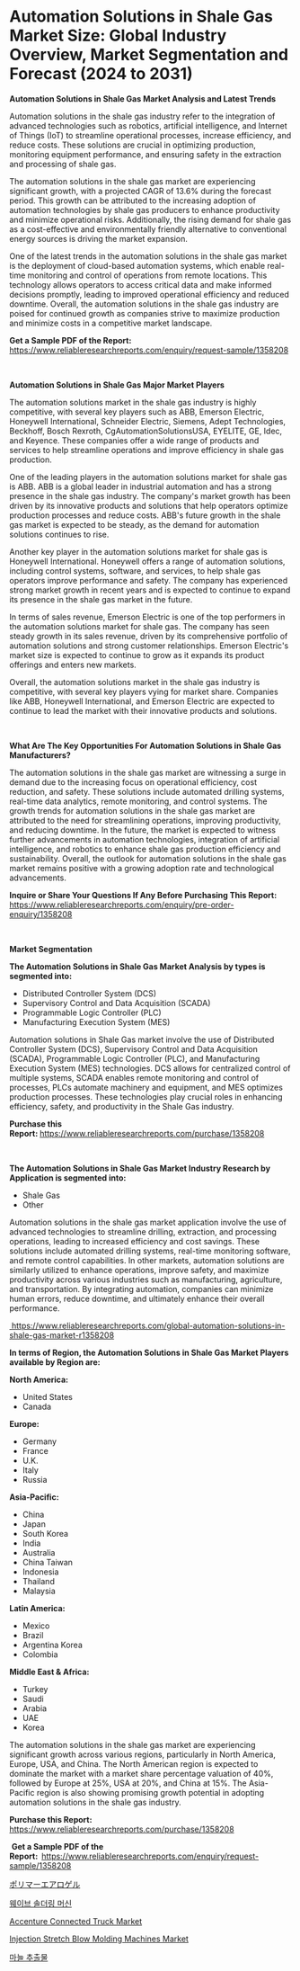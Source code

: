 <p><h1>Automation Solutions in Shale Gas Market Size: Global Industry Overview, Market Segmentation and Forecast (2024 to 2031)</h1></p><p><strong>Automation Solutions in Shale Gas Market Analysis and Latest Trends</strong></p>
<p><p>Automation solutions in the shale gas industry refer to the integration of advanced technologies such as robotics, artificial intelligence, and Internet of Things (IoT) to streamline operational processes, increase efficiency, and reduce costs. These solutions are crucial in optimizing production, monitoring equipment performance, and ensuring safety in the extraction and processing of shale gas.</p><p>The automation solutions in the shale gas market are experiencing significant growth, with a projected CAGR of 13.6% during the forecast period. This growth can be attributed to the increasing adoption of automation technologies by shale gas producers to enhance productivity and minimize operational risks. Additionally, the rising demand for shale gas as a cost-effective and environmentally friendly alternative to conventional energy sources is driving the market expansion.</p><p>One of the latest trends in the automation solutions in the shale gas market is the deployment of cloud-based automation systems, which enable real-time monitoring and control of operations from remote locations. This technology allows operators to access critical data and make informed decisions promptly, leading to improved operational efficiency and reduced downtime. Overall, the automation solutions in the shale gas industry are poised for continued growth as companies strive to maximize production and minimize costs in a competitive market landscape.</p></p>
<p><strong>Get a Sample PDF of the Report:&nbsp;</strong> <a href="https://www.reliableresearchreports.com/enquiry/request-sample/1358208">https://www.reliableresearchreports.com/enquiry/request-sample/1358208</a></p>
<p>&nbsp;</p>
<p><strong>Automation Solutions in Shale Gas Major Market Players</strong></p>
<p><p>The automation solutions market in the shale gas industry is highly competitive, with several key players such as ABB, Emerson Electric, Honeywell International, Schneider Electric, Siemens, Adept Technologies, Beckhoff, Bosch Rexroth, CgAutomationSolutionsUSA, EYELITE, GE, Idec, and Keyence. These companies offer a wide range of products and services to help streamline operations and improve efficiency in shale gas production.</p><p>One of the leading players in the automation solutions market for shale gas is ABB. ABB is a global leader in industrial automation and has a strong presence in the shale gas industry. The company's market growth has been driven by its innovative products and solutions that help operators optimize production processes and reduce costs. ABB's future growth in the shale gas market is expected to be steady, as the demand for automation solutions continues to rise.</p><p>Another key player in the automation solutions market for shale gas is Honeywell International. Honeywell offers a range of automation solutions, including control systems, software, and services, to help shale gas operators improve performance and safety. The company has experienced strong market growth in recent years and is expected to continue to expand its presence in the shale gas market in the future.</p><p>In terms of sales revenue, Emerson Electric is one of the top performers in the automation solutions market for shale gas. The company has seen steady growth in its sales revenue, driven by its comprehensive portfolio of automation solutions and strong customer relationships. Emerson Electric's market size is expected to continue to grow as it expands its product offerings and enters new markets.</p><p>Overall, the automation solutions market in the shale gas industry is competitive, with several key players vying for market share. Companies like ABB, Honeywell International, and Emerson Electric are expected to continue to lead the market with their innovative products and solutions.</p></p>
<p>&nbsp;</p>
<p><strong>What Are The Key Opportunities For Automation Solutions in Shale Gas Manufacturers?</strong></p>
<p><p>The automation solutions in the shale gas market are witnessing a surge in demand due to the increasing focus on operational efficiency, cost reduction, and safety. These solutions include automated drilling systems, real-time data analytics, remote monitoring, and control systems. The growth trends for automation solutions in the shale gas market are attributed to the need for streamlining operations, improving productivity, and reducing downtime. In the future, the market is expected to witness further advancements in automation technologies, integration of artificial intelligence, and robotics to enhance shale gas production efficiency and sustainability. Overall, the outlook for automation solutions in the shale gas market remains positive with a growing adoption rate and technological advancements.</p></p>
<p><strong>Inquire or Share Your Questions If Any Before Purchasing This Report:</strong> <a href="https://www.reliableresearchreports.com/enquiry/pre-order-enquiry/1358208">https://www.reliableresearchreports.com/enquiry/pre-order-enquiry/1358208</a></p>
<p>&nbsp;</p>
<p><strong>Market Segmentation</strong></p>
<p><strong>The Automation Solutions in Shale Gas Market Analysis by types is segmented into:</strong></p>
<p><ul><li>Distributed Controller System (DCS)</li><li>Supervisory Control and Data Acquisition (SCADA)</li><li>Programmable Logic Controller (PLC)</li><li>Manufacturing Execution System (MES)</li></ul></p>
<p><p>Automation solutions in Shale Gas market involve the use of Distributed Controller System (DCS), Supervisory Control and Data Acquisition (SCADA), Programmable Logic Controller (PLC), and Manufacturing Execution System (MES) technologies. DCS allows for centralized control of multiple systems, SCADA enables remote monitoring and control of processes, PLCs automate machinery and equipment, and MES optimizes production processes. These technologies play crucial roles in enhancing efficiency, safety, and productivity in the Shale Gas industry.</p></p>
<p><strong>Purchase this Report:&nbsp;</strong><a href="https://www.reliableresearchreports.com/purchase/1358208">https://www.reliableresearchreports.com/purchase/1358208</a></p>
<p>&nbsp;</p>
<p><strong>The Automation Solutions in Shale Gas Market Industry Research by Application is segmented into:</strong></p>
<p><ul><li>Shale Gas</li><li>Other</li></ul></p>
<p><p>Automation solutions in the shale gas market application involve the use of advanced technologies to streamline drilling, extraction, and processing operations, leading to increased efficiency and cost savings. These solutions include automated drilling systems, real-time monitoring software, and remote control capabilities. In other markets, automation solutions are similarly utilized to enhance operations, improve safety, and maximize productivity across various industries such as manufacturing, agriculture, and transportation. By integrating automation, companies can minimize human errors, reduce downtime, and ultimately enhance their overall performance.</p></p>
<p><a href="https://www.reliableresearchreports.com/global-automation-solutions-in-shale-gas-market-r1358208">&nbsp;https://www.reliableresearchreports.com/global-automation-solutions-in-shale-gas-market-r1358208</a></p>
<p><strong>In terms of Region, the Automation Solutions in Shale Gas Market Players available by Region are:</strong></p>
<p>
    <p> <strong> North America: </strong>
        <ul>
            <li>United States</li>
            <li>Canada</li>
        </ul>
        </p> 
    <p> <strong> Europe: </strong>
        <ul>
            <li>Germany</li>
            <li>France</li>
            <li>U.K.</li>
            <li>Italy</li>
            <li>Russia</li>
        </ul>
        </p> 
    <p> <strong> Asia-Pacific: </strong>
        <ul>
            <li>China</li>
            <li>Japan</li>
            <li>South Korea</li>
            <li>India</li>
            <li>Australia</li>
            <li>China Taiwan</li>
            <li>Indonesia</li>
            <li>Thailand</li>
            <li>Malaysia</li>
        </ul>
        </p> 
    <p> <strong> Latin America: </strong>
        <ul>
            <li>Mexico</li>
            <li>Brazil</li>
            <li>Argentina Korea</li>
            <li>Colombia</li>
        </ul>
        </p> 
    <p> <strong> Middle East & Africa: </strong>
        <ul>
            <li>Turkey</li>
            <li>Saudi</li>
            <li>Arabia</li>
            <li>UAE</li>
            <li>Korea</li>
        </ul>
    </p>
    </p>
<p><p>The automation solutions in the shale gas market are experiencing significant growth across various regions, particularly in North America, Europe, USA, and China. The North American region is expected to dominate the market with a market share percentage valuation of 40%, followed by Europe at 25%, USA at 20%, and China at 15%. The Asia-Pacific region is also showing promising growth potential in adopting automation solutions in the shale gas industry.</p></p>
<p><strong>Purchase this Report: </strong><a href="https://www.reliableresearchreports.com/purchase/1358208">https://www.reliableresearchreports.com/purchase/1358208</a></p>
<p>&nbsp;<strong>Get a Sample PDF of the Report:&nbsp;&nbsp;</strong><a href="https://www.reliableresearchreports.com/enquiry/request-sample/1358208">https://www.reliableresearchreports.com/enquiry/request-sample/1358208</a></p>
<p><strong></strong></p>
<p><p><a href="https://github.com/deonnorth8/Market-Research-Report-List-1/blob/main/699919861595.md">ポリマーエアロゲル</a></p><p><a href="https://github.com/RichardLueilwitz787/Market-Research-Report-List-1/blob/main/837925660611.md">웨이브 솔더링 머신</a></p><p><a href="https://www.linkedin.com/pulse/accenture-connected-truck-market-offers-provide-insightful-g7pyc">Accenture Connected Truck Market</a></p><p><a href="https://www.linkedin.com/pulse/injection-stretch-blow-molding-machines-market-insights-players-fspic">Injection Stretch Blow Molding Machines Market</a></p><p><a href="https://medium.com/@dylanobrien626/%EB%A7%88%EB%8A%98-%EC%B6%94%EC%B6%9C%EB%AC%BC-%EC%8B%9C%EC%9E%A5-%EB%B6%84%EC%84%9D-%EA%B7%B8%EC%9D%98-cagr-%EC%8B%9C%EC%9E%A5-%EC%84%B8%EB%B6%84%ED%99%94-%EB%B0%8F-%EC%A0%84%EC%84%B8%EA%B3%84-%EC%82%B0%EC%97%85-%EA%B0%9C%EC%9A%94-f902dca12813">마늘 추출물</a></p></p>